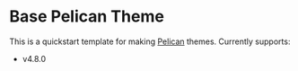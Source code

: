 # Base Pelican Theme
This is a quickstart template for making [Pelican](https://getpelican.com/) themes.
Currently supports:
  * v4.8.0
